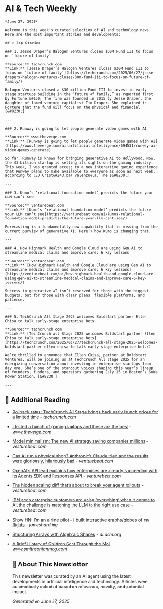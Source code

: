 # AI & Tech Weekly
    *June 27, 2025*

    Welcome to this week's curated selection of AI and technology news. Here are the most important stories and developments:

    ## 🔥 Top Stories

    ### 1. Jesse Draper’s Halogen Ventures closes $30M Fund III to focus on ‘future of family’

    **Source:** techcrunch.com  
    **Link:** [Jesse Draper’s Halogen Ventures closes $30M Fund III to focus on ‘future of family’](https://techcrunch.com/2025/06/27/jesse-drapers-halogen-ventures-closes-30m-fund-iii-to-focus-on-future-of-family/)

    Halogen Ventures closed a $30 million Fund III to invest in early-stage startups building in the “future of family,” as reported first by Fortune.&#160; The firm was founded in 2015 by Jesse Draper, the daughter of famed venture capitalist Tim Draper. She explained to Fortune that the fund will focus on the physical and financial [&#8230;]

    ---

    ### 2. Runway is going to let people generate video games with AI

    **Source:** www.theverge.com  
    **Link:** [Runway is going to let people generate video games with AI](https://www.theverge.com/ai-artificial-intelligence/694531/runway-ai-video-games-generate)

    So far, Runway is known for bringing generative AI to Hollywood. Now, the $3 billion startup is setting its sights on the gaming industry. This week, I was granted access to a new interactive gaming experience that Runway plans to make available to everyone as soon as next week, according to CEO Crist&#243;bal Valenzuela. The [&#8230;]

    ---

    ### 3. Kumo’s ‘relational foundation model’ predicts the future your LLM can’t see

    **Source:** venturebeat.com  
    **Link:** [Kumo’s ‘relational foundation model’ predicts the future your LLM can’t see](https://venturebeat.com/ai/kumos-relational-foundation-model-predicts-the-future-your-llm-cant-see/)

    Forecasting is a fundamentally new capability that is missing from the current purview of generative AI. Here's how Kumo is changing that.

    ---

    ### 4. How Highmark Health and Google Cloud are using Gen AI to streamline medical claims and improve care: 6 key lessons

    **Source:** venturebeat.com  
    **Link:** [How Highmark Health and Google Cloud are using Gen AI to streamline medical claims and improve care: 6 key lessons](https://venturebeat.com/ai/how-highmark-health-and-google-cloud-are-using-gen-ai-to-streamline-medical-claims-and-improve-care-6-key-lessons/)

    Success in generative AI isn’t reserved for those with the biggest budgets, but for those with clear plans, flexible platforms, and patience.

    ---

    ### 5. TechCrunch All Stage 2025 welcomes Boldstart partner Ellen Chisa to talk early-stage enterprise bets

    **Source:** techcrunch.com  
    **Link:** [TechCrunch All Stage 2025 welcomes Boldstart partner Ellen Chisa to talk early-stage enterprise bets](https://techcrunch.com/2025/06/27/techcrunch-all-stage-2025-welcomes-boldstart-partner-ellen-chisa-to-talk-early-stage-enterprise-bets/)

    We’re thrilled to announce that Ellen Chisa, partner at Boldstart Ventures, will be joining us at TechCrunch All Stage 2025 for an energizing conversation about investing in enterprise startups from day one. She’s one of the standout voices shaping this year’s lineup of founders, funders, and operators gathering July 15 in Boston’s SoWa Power Station, [&#8230;]

    ---

    
## 📖 Additional Reading

- [Rollback rates: TechCrunch All Stage brings back early launch prices for a limited time](https://techcrunch.com/2025/06/27/rollback-rates-techcrunch-all-stage-brings-back-early-launch-prices-for-a-limited-time/) - *techcrunch.com*
- [I tested a bunch of gaming laptops and these are the best](https://www.theverge.com/22295181/best-gaming-laptop) - *www.theverge.com*
- [Model minimalism: The new AI strategy saving companies millions](https://venturebeat.com/ai/model-minimalism-the-new-ai-strategy-saving-companies-millions/) - *venturebeat.com*
- [Can AI run a physical shop? Anthropic’s Claude tried and the results were gloriously, hilariously bad](https://venturebeat.com/ai/can-ai-run-a-physical-shop-anthropics-claude-tried-and-the-results-were-gloriously-hilariously-bad/) - *venturebeat.com*
- [OpenAI’s API lead explains how enterprises are already succeeding with its Agents SDK and Responses API](https://venturebeat.com/programming-development/openais-api-lead-explains-how-enterprises-are-already-succeeding-with-its-agents-sdk-and-responses-api/) - *venturebeat.com*
- [The hidden scaling cliff that’s about to break your agent rollouts](https://venturebeat.com/ai/the-hidden-scaling-cliff-thats-about-to-break-your-agent-rollouts/) - *venturebeat.com*
- [IBM sees enterprise customers are using ‘everything’ when it comes to AI, the challenge is matching the LLM to the right use case](https://venturebeat.com/ai/ibm-sees-enterprise-customers-are-using-everything-when-it-comes-to-ai-the-challenge-is-matching-the-llm-to-the-right-use-case/) - *venturebeat.com*
- [Show HN: I'm an airline pilot – I built interactive graphs/globes of my flights](https://jameshard.ing/pilot) - *jameshard.ing*
- [Structuring Arrays with Algebraic Shapes](https://dl.acm.org/doi/abs/10.1145/3736112.3736141) - *dl.acm.org*
- [A Brief History of Children Sent Through the Mail](https://www.smithsonianmag.com/smart-news/brief-history-children-sent-through-mail-180959372/) - *www.smithsonianmag.com*


    ## 🤖 About This Newsletter

    This newsletter was curated by an AI agent using the latest developments in artificial intelligence and technology. 
    Articles were automatically selected based on relevance, novelty, and potential impact.

    *Generated on June 27, 2025*
    